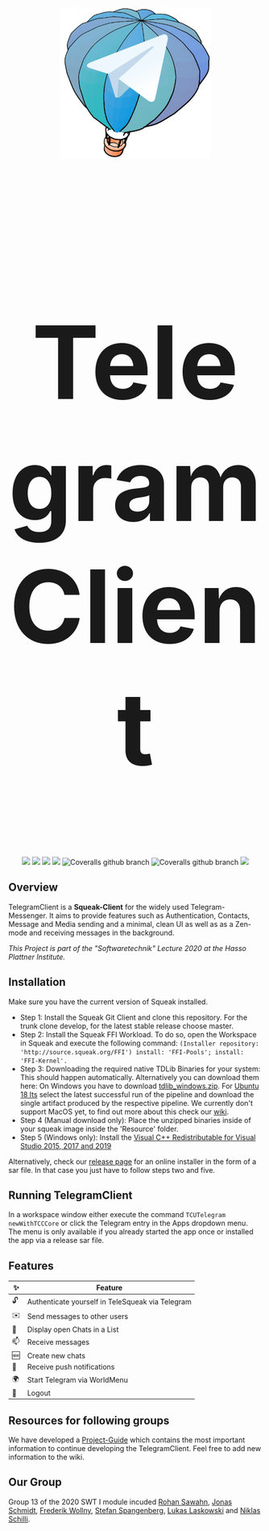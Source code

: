 <p align="center"><img width="300" height="300" src="assets/logo.png" alt="TeleSqueak"></p>

<h1 align="center" style=font-size:200px>TelegramClient</h1>

<p align="center">
    <a href="https://github.com/hpi-swa-teaching/TelegramClient/commits/" title="Last Commit"><img src="https://img.shields.io/github/last-commit/hpi-swa-teaching/TelegramClient?style=flat"></a>
    <a href="https://github.com/hpi-swa-teaching/TelegramClient/issues" title="Open Issues"><img src="https://img.shields.io/github/issues/hpi-swa-teaching/TelegramClient"></a>
        <a href="https://github.com/hpi-swa-teaching/TelegramClient/actions?query=workflow%3ACI" title="Build Status - Master"><img src="https://img.shields.io/github/workflow/status/hpi-swa-teaching/telegramclient/CI/master?color=dwa&label=master&logo=dwa&logoColor=daw"></a>
    <a href="https://github.com/hpi-swa-teaching/TelegramClient/actions?query=workflow%3ACI" title="Build Status - Develop"><img src="https://img.shields.io/github/workflow/status/hpi-swa-teaching/telegramclient/CI/master?color=dwa&label=develop&logo=dwa&logoColor=daw"></a>
    <img alt="Coveralls github branch" src="https://img.shields.io/coveralls/github/hpi-swa-teaching/TelegramClient/master?label=coverage%20-%20master">
    <img alt="Coveralls github branch" src="https://img.shields.io/coveralls/github/hpi-swa-teaching/TelegramClient/develop?label=coverage%20-%20develop">
    <a href="./LICENSE" title="License"><img src="https://img.shields.io/github/license/hpi-swa-teaching/TelegramClient"></a>
    
## Overview
TelegramClient is a **Squeak-Client** for the widely used Telegram-Messenger. It aims to provide features such as Authentication, Contacts, Message and Media sending and a minimal, clean UI as well as as a Zen-mode and receiving messages in the background.

*This Project is part of the "Softwaretechnik" Lecture 2020 at the Hasso Plattner Institute.*

## Installation
Make sure you have the current version of Squeak installed.
* Step 1: Install the Squeak Git Client and clone this repository. For the trunk clone develop, for the latest stable release choose master.
* Step 2: Install the Squeak FFI Workload. To do so, open the Workspace in Squeak and execute the following command:   `(Installer repository: 'http://source.squeak.org/FFI')
install: 'FFI-Pools';
install: 'FFI-Kernel'.`
* Step 3: Downloading the required native TDLib Binaries for your system: This should happen automatically. Alternatively you can download them here: On Windows you have to download [tdlib_windows.zip](https://github.com/hpi-swa-teaching/tdlib). For [Ubuntu 18 lts](https://github.com/hpi-swa-teaching/tdlib/actions?query=workflow%3A%22Tdlib+Ubuntu+Build%22) select the latest successful run of the pipeline and download the single artifact produced by the respective pipeline. We currently don't support MacOS yet, to find out more about this check our [wiki](https://github.com/hpi-swa-teaching/TelegramClient/wiki/Difficulties-and-Tips).
* Step 4 (Manual download only): Place the unzipped binaries inside of your squeak image inside the 'Resource' folder.
* Step 5 (Windows only): Install the [Visual C++ Redistributable for Visual Studio 2015, 2017 and 2019](https://aka.ms/vs/16/release/vc_redist.x64.exe)

Alternatively, check our [release page](https://github.com/hpi-swa-teaching/TelegramClient/releases) for an online installer in the form of a sar file. In that case you just have to follow steps two and five.
## Running TelegramClient
In a workspace window either execute the command `TCUTelegram newWithTCCCore` or click the Telegram entry in the Apps dropdown menu. The menu is only available if you already started the app once or installed the app via a release sar file.

## Features
<table>
  <thead>
    <tr>
      <th>✨</th>
      <th>Feature</th>
    </tr>
  </thead>
  <tbody>
    <tr>
      <td>🔓</td>
      <td>Authenticate yourself in TeleSqueak via Telegram</td>
    </tr>
    <tr>
      <td>✉️</td>
      <td>Send messages to other users</td>
    </tr>
    <tr>
      <td>💬</td>
      <td>Display open Chats in a List</td>
    </tr>
    <tr>
      <td>📫</td>
      <td>Receive messages</td>
    </tr>
    <tr>
      <td>🆕</td>
      <td>Create new chats</td>
    </tr>
    <tr>
      <td>🔔</td>
      <td>Receive push notifications</td>
    </tr>
<tr>
      <td>🌍</td>
      <td>Start Telegram via WorldMenu</td>
    </tr>
    <tr>
      <td>🚶</td>
      <td>Logout</td>
    </tr>
  </tbody>
</table>

## Resources for following groups
We have developed a [Project-Guide](https://github.com/hpi-swa-teaching/TelegramClient/wiki) which contains the most important information to continue developing the TelegramClient. Feel free to add new information to the wiki.

## Our Group
Group 13 of the 2020 SWT I module incuded [Rohan Sawahn](https://github.com/rohansaw), [Jonas Schmidt](https://github.com/schmidtjonas), [Frederik Wollny](https://github.com/Freddy200), [Stefan Spangenberg](https://github.com/sspangenberg), [Lukas Laskowski](https://github.com/lasklu) and [Niklas Schilli](https://github.com/Mrnikbobjeff).

